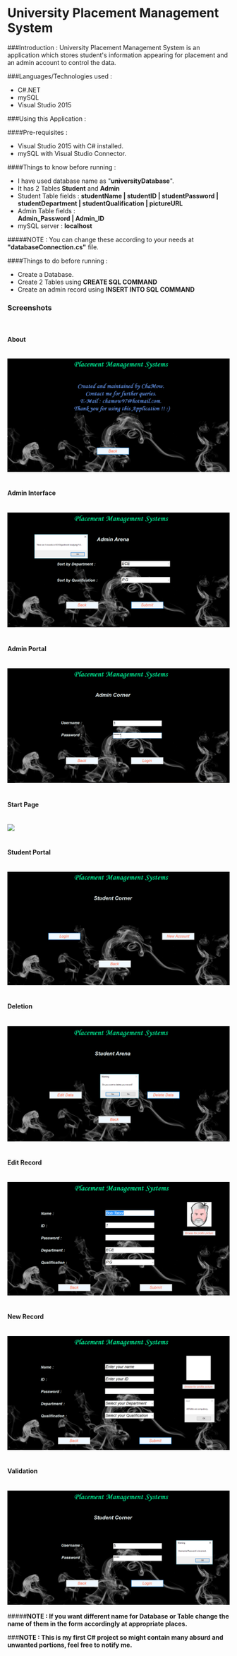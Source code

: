 # University Placement Management System

###Introduction :
University Placement Management System is an application which stores student's information appearing for placement and an admin account to 
control the data.


###Languages/Technologies used : 
- C#.NET
- mySQL
- Visual Studio 2015

###Using this Application : 

####Pre-requisites : 
- Visual Studio 2015 with C# installed. 
- mySQL with Visual Studio Connector.

####Things to know before running : 
- I have used database name as "**universityDatabase**".
- It has 2 Tables **Student** and **Admin**
- Student Table fields : 
**studentName | studentID | studentPassword | studentDepartment | studentQualification | pictureURL**
- Admin Table fields :  
**Admin_Password | Admin_ID**
- mySQL server : **localhost**

#####NOTE : You can change these according to your needs at **"databaseConnection.cs"** file.

####Things to do before running :

- Create a Database.
- Create 2 Tables using **CREATE SQL COMMAND**
- Create an admin record using **INSERT INTO SQL COMMAND**

<h3>Screenshots</h3>
<br>
<h4>About</h4>
<br>
<img src="/Screenshots/About.PNG" />
<br>
<br>
<h4>Admin Interface</h4>
<br>
<img src="/Screenshots/AdminArena.PNG" />
<br>
<br>
<h4>Admin Portal</h4>
<br>
<img src="/Screenshots/AdminCorner.PNG" />
<br>
<br>
<h4>Start Page</h4>
<br>
<img src="/Screenshots/Start Page.PNG" />
<br>
<br>
<h4>Student Portal</h4>
<br>
<img src="/Screenshots/StudentCorner.PNG" />
<br>
<br>
<h4>Deletion</h4>
<br>
<img src="/Screenshots/deleteRecord.PNG" />
<br>
<br>
<h4>Edit Record</h4>
<br>
<img src="/Screenshots/editRecord.PNG" />
<br>
<br>
<h4>New Record</h4>
<br>
<img src="/Screenshots/newStudentRecord.PNG" />
<br>
<br>
<h4>Validation</h4>
<br>
<img src="/Screenshots/wrongInput.PNG" />
<br>

#####**NOTE : If you want different name for Database or Table change the name of them in the form accordingly at appropriate places.**

###**NOTE : This is my first C# project so might contain many absurd and unwanted portions, feel free to notify me.**



